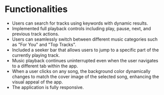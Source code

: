 # Functionalities

- Users can search for tracks using keywords with dynamic results.
- Implemented full playback controls including play, pause, next, and previous track actions.
- Users can seamlessly switch between different music categories such as "For You" and "Top Tracks".
- Included a seeker bar that allows users to jump to a specific part of the currently playing track.
- Music playback continues uninterrupted even when the user navigates to a different tab within the app.
- When a user clicks on any song, the background color dynamically changes to match the cover image of the selected song, enhancing the visual appeal of the app.
- The application is fully responsive.
